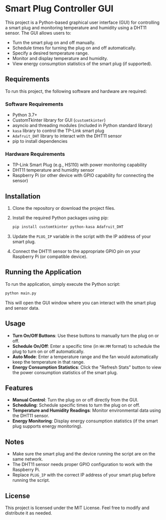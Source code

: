 # Smart Plug Controller GUI

This project is a Python-based graphical user interface (GUI) for controlling a smart plug and monitoring temperature and humidity using a DHT11 sensor. The GUI allows users to:

- Turn the smart plug on and off manually.
- Schedule times for turning the plug on and off automatically.
- Specify a desired temperature range.
- Monitor and display temperature and humidity.
- View energy consumption statistics of the smart plug (if supported).

## Requirements

To run this project, the following software and hardware are required:

### Software Requirements

- Python 3.7+
- CustomTkinter library for GUI (`customtkinter`)
- asyncio and threading modules (included in Python standard library)
- `kasa` library to control the TP-Link smart plug
- `Adafruit_DHT` library to interact with the DHT11 sensor
- pip to install dependencies

### Hardware Requirements

- TP-Link Smart Plug (e.g., HS110) with power monitoring capability
- DHT11 temperature and humidity sensor
- Raspberry Pi (or other device with GPIO capability for connecting the sensor)

## Installation

1. Clone the repository or download the project files.
2. Install the required Python packages using pip:

   ```bash
   pip install customtkinter python-kasa Adafruit_DHT
   ```
3. Update the `PLUG_IP` variable in the script with the IP address of your smart plug.
4. Connect the DHT11 sensor to the appropriate GPIO pin on your Raspberry Pi (or compatible device).

## Running the Application

To run the application, simply execute the Python script:

```bash
python main.py
```

This will open the GUI window where you can interact with the smart plug and sensor data.

## Usage

- **Turn On/Off Buttons**: Use these buttons to manually turn the plug on or off.
- **Schedule On/Off**: Enter a specific time (in `HH:MM` format) to schedule the plug to turn on or off automatically.
- **Auto Mode**: Enter a temperature range and the fan would automatically keep the temperature in that range.
- **Energy Consumption Statistics**: Click the "Refresh Stats" button to view the power consumption statistics of the smart plug.

## Features

- **Manual Control**: Turn the plug on or off directly from the GUI.
- **Scheduling**: Schedule specific times to turn the plug on or off.
- **Temperature and Humidity Readings**: Monitor environmental data using the DHT11 sensor.
- **Energy Monitoring**: Display energy consumption statistics (if the smart plug supports energy monitoring).

## Notes

- Make sure the smart plug and the device running the script are on the same network.
- The DHT11 sensor needs proper GPIO configuration to work with the Raspberry Pi.
- Replace `PLUG_IP` with the correct IP address of your smart plug before running the script.

## License

This project is licensed under the MIT License. Feel free to modify and distribute it as needed.

